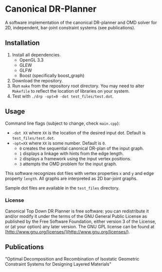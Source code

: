 # Canonical DR-Planner #

A software implementation of the canonical DR-planner and OMD solver for 2D, independent, bar-joint constraint systems (see publications).

## Installation
1. Install all dependencies.
    - OpenGL 3.3
    - GLEW
    - GLFW
    - Boost (specifically boost_graph)
2. Download the repository.
3. Run `make` from the repository root directory. You may need to alter `Makefile` to reflect the location of libraries on your system.
4. Test with `./drp -opt=0 -dot test_files/test.dot`.

## Usage
Command line flags (subject to change, check `main.cpp`):

- `-dot XX` where `XX` is the location of the desired input dot. Default is `test_files/test.dot`.
- `-opt=XX` where `XX` is some number. Default is `0`.
    - `0` creates the sequential canonical DR-plan of the input graph.
    - `1` displays a linkage with hints from the edge length.
    - `2` displays a framework using the input vertex positions.
    - `3` attempts the OMD problem for the input graph.

This software recognizes dot files with vertex properties `x` and `y` and edge property `length`. All graphs are interpreted as 2D bar-joint graphs.

Sample dot files are available in the `test_files` directory.

### License ###
Canonical Top Down DR Planner is free software: you can redistribute it and/or modify
it under the terms of the GNU General Public License as published by
the Free Software Foundation, either version 3 of the License, or
(at your option) any later version.
The GNU GPL license can be found at [http://www.gnu.org/licenses/](http://www.gnu.org/licenses/).

## Publications
"Optimal Decomposition and Recombination of Isostatic Geometric Constraint Systems for Designing Layered Materials"


